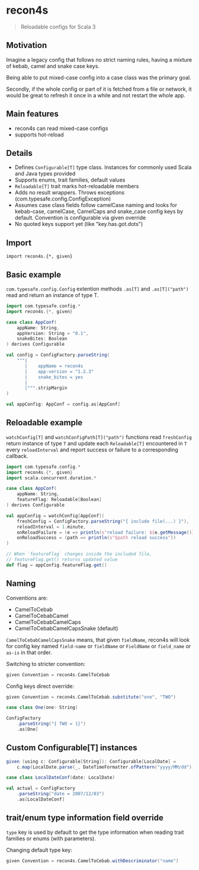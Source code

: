 # recon4s
> Reloadable configs for Scala 3

## Motivation
Imagine a legacy config that follows no strict naming rules, having a mixture of kebab, camel and snake case keys.

Being able to put mixed-case config into a case class was the primary goal.

Secondly, if the whole config or part of it is fetched from a file or network, it would be great to refresh it once in a while and not restart the whole app.

## Main features
- recon4s can read mixed-case configs
- supports hot-reload

## Details
- Defines `Configurable[T]` type class. Instances for commonly used Scala and Java types provided
- Supports enums, trait families, default values
- `Reloadable[T]` trait marks hot-reloadable members
- Adds no result wrappers. Throws exceptions (com.typesafe.config.ConfigException)
- Assumes case class fields follow camelCase naming and looks for kebab-case, camelCase, CamelCaps and snake_case config keys by default. Convention is configurable via given override
- No quoted keys support yet (like "key.has.got.dots")

## Import
`import recon4s.{*, given}`

## Basic example

`com.typesafe.config.Config` extention methods `.as[T]` and `.as[T]("path")` read and return an instance of type T.

```scala
import com.typesafe.config.*
import recon4s.{*, given}

case class AppConf(
    appName: String,
    appVersion: String = "0.1",
    snakeBites: Boolean
) derives Configurable

val config = ConfigFactory.parseString(
    """|
       |    appName = recon4s
       |    app-version = "1.2.3"
       |    snake_bites = yes
       |
       |""".stripMargin
)

val appConfig: AppConf = config.as[AppConf]

```

## Reloadable example

`watchConfig[T]` and `watchConfigPath[T]("path")` functions read `freshConfig` return instance of type `T` and update each `Reloadable[T]` encountered in `T` every `reloadInterval` and report success or failure to a corresponding callback.

```scala
import com.typesafe.config.*
import recon4s.{*, given}
import scala.concurrent.duration.*

case class AppConf(
    appName: String,
    featureFlag: Reloadable[Boolean]
) derives Configurable

val appConfig = watchConfig[AppConf](
    freshConfig = ConfigFactory.parseString("{ include file(...) }"),
    reloadInterval = 1.minute,
    onReloadFailure = (e => println(s"reload failure: ${e.getMessage()}")),
    onReloadSuccess = (path => println(s"$path reload success"))
)

// When `featureFlag` changes inside the included file,
// featureFlag.get() returns updated value
def flag = appConfig.featureFlag.get()

```

## Naming


Conventions are:

- CamelToCebab
- CamelToCebabCamel
- CamelToCebabCamelCaps
- CamelToCebabCamelCapsSnake (default)

`CamelToCebabCamelCapsSnake` means, that given `fieldName`, recon4s will look for config key named `field-name` or `fieldName` or `FieldName` or `field_name` or `as-is` in that order.

Switching to stricter convention:

```scala
given Convention = recon4s.CamelToCebab
```

Config keys direct override:
```scala
given Convention = recon4s.CamelToCebab.substitute("one", "TWO")

case class One(one: String)

ConfigFactory
    .parseString("{ TWO = 1}")
    .as[One]
```

## Custom Configurable[T] instances

```scala
given (using c: Configurable[String]): Configurable[LocalDate] =
    c.map(LocalDate.parse(_, DateTimeFormatter.ofPattern("yyyy/MM/dd")))

case class LocalDateConf(date: LocalDate)

val actual = ConfigFactory
    .parseString("date = 2007/12/03")
    .as[LocalDateConf]

```

## trait/enum type information field override
`type` key is used by default to get the type information when reading trait families or enums (with parameters).

Changing default type key:

```scala
given Convention = recon4s.CamelToCebab.withDescriminator("name")
```
